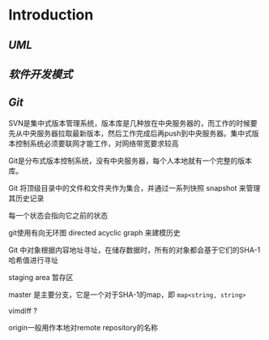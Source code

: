 # Introduction

## *UML*

## *软件开发模式*



## *Git*

SVN是集中式版本管理系统，版本库是几种放在中央服务器的，而工作的时候要先从中央服务器拉取最新版本，然后工作完成后再push到中央服务器。集中式版本控制系统必须要联网才能工作，对网络带宽要求较高

Git是分布式版本控制系统，没有中央服务器，每个人本地就有一个完整的版本库。

Git 将顶级目录中的文件和文件夹作为集合，并通过一系列快照 snapshot 来管理其历史记录

每一个状态会指向它之前的状态

git使用有向无环图 directed acyclic graph 来建模历史



Git 中对象根据内容地址寻址，在储存数据时，所有的对象都会基于它们的SHA-1 哈希值进行寻址



staging area 暂存区



master 是主要分支，它是一个对于SHA-1的map，即 `map<string, string>`



vimdiff ?



origin一般用作本地对remote repository的名称